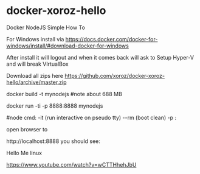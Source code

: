 # docker-xoroz-hello

Docker NodeJS Simple How To

For Windows install via 
https://docs.docker.com/docker-for-windows/install/#download-docker-for-windows

After install it will logout and when it comes back will ask to Setup Hyper-V and will break VIrtualBox 

Download all zips here 
https://github.com/xoroz/docker-xoroz-hello/archive/master.zip


docker build -t mynodejs 
#note about 688 MB

docker run -ti -p 8888:8888 mynodejs

#node cmd:
-it (run interactive on pseudo tty)
--rm (boot clean)
-p <localport>:<dockerport>


open browser to 

http://localhost:8888
you should see:

Hello Me linux


https://www.youtube.com/watch?v=wCTTHhehJbU
